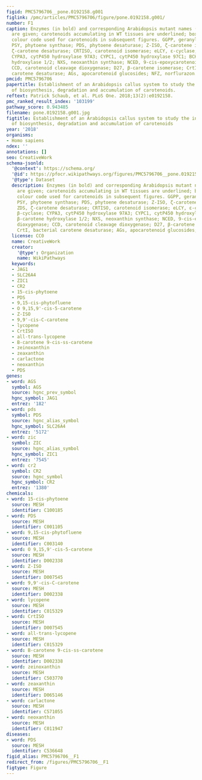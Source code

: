 ```yaml
---
figid: PMC5796706__pone.0192158.g001
figlink: /pmc/articles/PMC5796706/figure/pone.0192158.g001/
number: F1
caption: Enzymes (in bold) and corresponding Arabidopsis mutant names (in italics)
  are given; carotenoids accumulating in WT tissues are underlined; boxes indicate
  colour code used for carotenoids in subsequent figures. GGPP, geranylgeranyl diphosphate;
  PSY, phytoene synthase; PDS, phytoene desaturase; Z-ISO, ζ-carotene isomerase; ZDS,
  ζ-carotene desaturase; CRTISO, carotenoid isomerase; eLCY, ε-cyclase; bLCY, β-cyclase;
  CYPA3, cytP450 hydroxylase 97A3; CYPC1, cytP450 hydroxylase 97C1; BCH1/2, β-carotene
  hydroxylase 1/2; NXS, neoxanthin synthase; NCED, 9-cis-epoxycarotenoid dioxygenase;
  CCD, carotenoid cleavage dioxygenase; D27, β-carotene isomerase; CrtI, bacterial
  carotene desaturase; AGs, apocarotenoid glucosides; NFZ, norflurazon.
pmcid: PMC5796706
papertitle: Establishment of an Arabidopsis callus system to study the interrelations
  of biosynthesis, degradation and accumulation of carotenoids.
reftext: Patrick Schaub, et al. PLoS One. 2018;13(2):e0192158.
pmc_ranked_result_index: '103199'
pathway_score: 0.943485
filename: pone.0192158.g001.jpg
figtitle: Establishment of an Arabidopsis callus system to study the interrelations
  of biosynthesis, degradation and accumulation of carotenoids
year: '2018'
organisms:
- Homo sapiens
ndex: ''
annotations: []
seo: CreativeWork
schema-jsonld:
  '@context': https://schema.org/
  '@id': https://pfocr.wikipathways.org/figures/PMC5796706__pone.0192158.g001.html
  '@type': Dataset
  description: Enzymes (in bold) and corresponding Arabidopsis mutant names (in italics)
    are given; carotenoids accumulating in WT tissues are underlined; boxes indicate
    colour code used for carotenoids in subsequent figures. GGPP, geranylgeranyl diphosphate;
    PSY, phytoene synthase; PDS, phytoene desaturase; Z-ISO, ζ-carotene isomerase;
    ZDS, ζ-carotene desaturase; CRTISO, carotenoid isomerase; eLCY, ε-cyclase; bLCY,
    β-cyclase; CYPA3, cytP450 hydroxylase 97A3; CYPC1, cytP450 hydroxylase 97C1; BCH1/2,
    β-carotene hydroxylase 1/2; NXS, neoxanthin synthase; NCED, 9-cis-epoxycarotenoid
    dioxygenase; CCD, carotenoid cleavage dioxygenase; D27, β-carotene isomerase;
    CrtI, bacterial carotene desaturase; AGs, apocarotenoid glucosides; NFZ, norflurazon.
  license: CC0
  name: CreativeWork
  creator:
    '@type': Organization
    name: WikiPathways
  keywords:
  - JAG1
  - SLC26A4
  - ZIC1
  - CR2
  - 15-cis-phytoene
  - PDS
  - 9,15-cis-phytofluene
  - O 9,15,9'-cis-5-carotene
  - Z-ISO
  - 9,9'-cis-C-carotene
  - lycopene
  - CrtISO
  - all-trans-lycopene
  - B-carotene 9-cis-ss-carotene
  - zeinoxanthin
  - zeaxanthin
  - carlactone
  - neoxanthin
  - PDS
genes:
- word: AGS
  symbol: AGS
  source: hgnc_prev_symbol
  hgnc_symbol: JAG1
  entrez: '182'
- word: pds
  symbol: PDS
  source: hgnc_alias_symbol
  hgnc_symbol: SLC26A4
  entrez: '5172'
- word: zic
  symbol: ZIC
  source: hgnc_alias_symbol
  hgnc_symbol: ZIC1
  entrez: '7545'
- word: cr2
  symbol: CR2
  source: hgnc_symbol
  hgnc_symbol: CR2
  entrez: '1380'
chemicals:
- word: 15-cis-phytoene
  source: MESH
  identifier: C100185
- word: PDS
  source: MESH
  identifier: C001105
- word: 9,15-cis-phytofluene
  source: MESH
  identifier: C003140
- word: O 9,15,9'-cis-5-carotene
  source: MESH
  identifier: D002338
- word: Z-ISO
  source: MESH
  identifier: D007545
- word: 9,9'-cis-C-carotene
  source: MESH
  identifier: D002338
- word: lycopene
  source: MESH
  identifier: C015329
- word: CrtISO
  source: MESH
  identifier: D007545
- word: all-trans-lycopene
  source: MESH
  identifier: C015329
- word: B-carotene 9-cis-ss-carotene
  source: MESH
  identifier: D002338
- word: zeinoxanthin
  source: MESH
  identifier: C503770
- word: zeaxanthin
  source: MESH
  identifier: D065146
- word: carlactone
  source: MESH
  identifier: C571055
- word: neoxanthin
  source: MESH
  identifier: C011947
diseases:
- word: PDS
  source: MESH
  identifier: C536648
figid_alias: PMC5796706__F1
redirect_from: /figures/PMC5796706__F1
figtype: Figure
---
```

